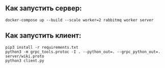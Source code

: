 ## Как запустить сервер:
```
docker-compose up --build --scale worker=2 rabbitmq worker server
```

## Как запустить клиент:
```
pip3 install -r requirements.txt
python3 -m grpc_tools.protoc -I . --python_out=. --grpc_python_out=. server/wiki.proto
python3 client.py
```



